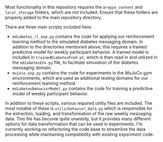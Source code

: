 Most functionality in this repository requires the `arogya_content` and `local_storage` folders, which are not included. Ensure that these folders are properly added to the main repository directory.

There are three main scripts included here:
 - `mdiabetes_rl_exp.py` contains the code for applying our reinforcement learning method to the simulated diabetes messaging domain. In addition to the directories mentioned above, this requires a trained predictive model for weekly participant behavior. A trained model is included in `trainedDiabetesPred.pt`, which is then read in and utilized in the `mdiabetesEnv.py` file, to facilitate simulation of the diabetes messaging domain.
 - `mujoco_exp.py` contains the code for experiments in the MuJoCo gym environments, which are used as additional testing domains for our reinforcement learning method.
 - `mdiabetesBehaviorModel.py` contains the code for training a predictive model of weekly participant behavior.

In addition to these scripts, various required utility files are included. The most notable of these is `utils/behavior_data.py` which is responsible for the extraction, loading, and transformation of the raw weekly messaging data. This file has become quite unwieldy, but it provides many different options for data transformation that can be used in experiments. I'm currently working on refactoring the code base to streamline the data processing while maintaining compatibility with existing experiment code. 